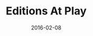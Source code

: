 ---
layout: site
title: "Editions At Play"
date: 2016-02-08
categories: [google]
version: 1.5.5
major: 1
minor: 5
patch: 5
slug: editions-at-play
link: https://editionsatplay.withgoogle.com/#/
submitter: lpolepeddi
permalink: /sites/:slug
---